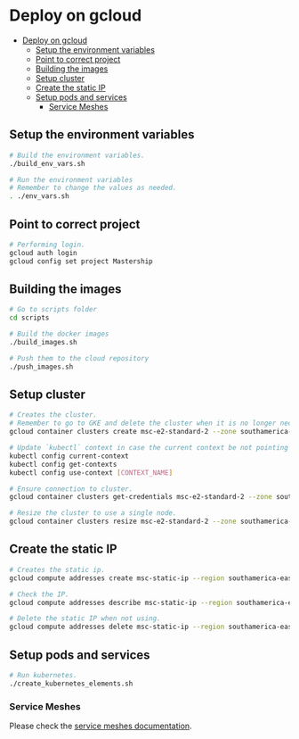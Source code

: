 # Deploy on gcloud

- [Deploy on gcloud](#deploy-on-gcloud)
  - [Setup the environment variables](#setup-the-environment-variables)
  - [Point to correct project](#point-to-correct-project)
  - [Building the images](#building-the-images)
  - [Setup cluster](#setup-cluster)
  - [Create the static IP](#create-the-static-ip)
  - [Setup pods and services](#setup-pods-and-services)
    - [Service Meshes](#service-meshes)

## Setup the environment variables

```bash
# Build the environment variables.
./build_env_vars.sh

# Run the environment variables
# Remember to change the values as needed.
. ./env_vars.sh
```

## Point to correct project

```bash
# Performing login.
gcloud auth login
gcloud config set project Mastership
```

## Building the images

```bash
# Go to scripts folder
cd scripts

# Build the docker images
./build_images.sh

# Push them to the cloud repository
./push_images.sh
```

## Setup cluster

```bash
# Creates the cluster.
# Remember to go to GKE and delete the cluster when it is no longer necessary.
gcloud container clusters create msc-e2-standard-2 --zone southamerica-east1-a --machine-type e2-standard-2

# Update `kubectl` context in case the current context be not pointing to the cluster created.
kubectl config current-context
kubectl config get-contexts
kubectl config use-context [CONTEXT_NAME]

# Ensure connection to cluster.
gcloud container clusters get-credentials msc-e2-standard-2 --zone southamerica-east1-a

# Resize the cluster to use a single node.
gcloud container clusters resize msc-e2-standard-2 --zone southamerica-east1-a --size=1
```

## Create the static IP

```bash
# Creates the static ip.
gcloud compute addresses create msc-static-ip --region southamerica-east1

# Check the IP.
gcloud compute addresses describe msc-static-ip --region southamerica-east1

# Delete the static IP when not using.
gcloud compute addresses delete msc-static-ip --region southamerica-east1
```

## Setup pods and services

```bash
# Run kubernetes.
./create_kubernetes_elements.sh
```

### Service Meshes

Please check the [service meshes documentation](service_meshes.md).
